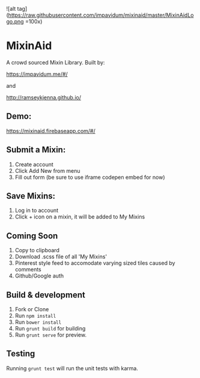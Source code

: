 
![alt tag](https://raw.githubusercontent.com/impavidum/mixinaid/master/MixinAidLogo.png =100x)
# MixinAid

A crowd sourced Mixin Library. Built by:

https://impavidum.me/#/

and 

http://ramseykjenna.github.io/

## Demo:

https://mixinaid.firebaseapp.com/#/

## Submit a Mixin:

1. Create account
2. Click Add New from menu
3. Fill out form (be sure to use iframe codepen embed for now)

## Save Mixins:

1. Log in to account
2. Click + icon on a mixin, it will be added to My Mixins

## Coming Soon
1. Copy to clipboard
2. Download .scss file of all 'My Mixins'
3. Pinterest style feed to accomodate varying sized tiles caused by comments
4. Github/Google auth

## Build & development

1. Fork or Clone
2. Run `npm install`
3. Run `bower install`
4. Run `grunt build` for building
5. Run `grunt serve` for preview.

## Testing

Running `grunt test` will run the unit tests with karma.
